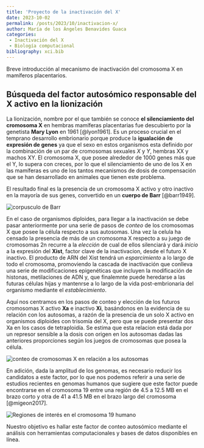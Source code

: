 ```yaml
---
title: 'Proyecto de la inactivación del X'
date: 2023-10-02
permalink: /posts/2023/10/inactivacion-x/
author: María de los Ángeles Benavides Guaca
categories:
 - Inactivación del X
 - Biología computacional
bibliography: xci.bib
---
```


Breve introducción al mecanismo de inactivación del cromosoma X en mamíferos
placentarios.

## Búsqueda del factor autosómico responsable del X activo en la lionización

La lionización, nombre por el que también se conoce **el silenciamiento del
cromosoma X** en hembras mamíferas placentarias fue descubierto por la
genetista **Mary Lyon** en 1961 [@lyon1961]. Es un proceso crucial en el temprano
desarrollo embrionario porque produce la **igualación de expresión de
genes** ya que el sexo en estos organismos esta definido por la combinación
de un par de cromosomas sexuales *X* y *Y*, hembras XX y machos XY. El
cromosoma X, que posee alrededor de 1000 genes más que el Y, lo supera con
creces, por lo que el silenciamiento de uno de los X en las mamíferas es
uno de los tantos mecanismos de dosis de compensación que se han
desarrollado en animales que tienen este problema.

El resultado final es la presencia de un cromosoma X activo y otro inactivo
en la mayoría de sus genes, convertido en un **cuerpo de Barr** [@barr1949].

![corpusculo de Barr](https://slideplayer.es/14598364/90/images/slide_10.jpg)

En el caso de organismos diploides, para llegar a la inactivación se debe
pasar anteriormente por una serie de pasos de *conteo* de los cromosomas X
que posee la célula respecto a sus autosomas. Una vez la celula ha censado
la presencia de más de un cromosoma X respecto a su juego de cromosomas 2n
recurre a la *elección* de cual de ellos silenciará y dará *inicio* a la
expresión del **Xist**, factor clave de la inactivacion, desde el futuro X
inactivo. El producto de ARN del Xist tendrá un *esparcimiento* a lo largo de
todo el cromosoma, promoviendo la cascada de inactivación que conlleva una
serie de modificaciones epigenéticas que incluyen la modificación de
histonas, metilaciones de ADN y, que finalemnte puede heredarse a las
futuras células hijas y mantenrse a lo largo de la vida post-embrionaria del
organismo mediante el *establecimiento*.

Aquí nos centramos en los pasos de conteo y elección de los futuros
cromosomas X activo **Xa** e inactivo **Xi**, basándonos en la evidencia de
su relación con los autosomas, a razón de la presencia de un solo X activo
en organismos diploides con trisomía del X, pero que se puede presentar dos
Xa en los casos de tetraploidía. Se estima que esta relacion está dada por
un represor sensible a la dosis con origen en los autosomas dadas las
anteriores proporciones según los juegos de cromosomas que posea la célula.

![conteo de cromosomas X en relación a los autosomas](https://www.researchgate.net/publication/316079372/figure/fig1/AS:482594723766273@1492070956423/The-XIST-repressor-model-for-the-single-active-X-Our-model-depicts-the-putative-dosage.png)

En adición, dada la amplitud de los genomas, es necesario reducir los
candidatos a este factor, por lo que nos podemos referir a una serie de
estudios recientes en genomas humanos que sugiere que este factor puede
encontrarse en el cromosoma 19 entre una región de 4.5 a 12.5 MB en el brazo
corto y otra de 41 a 41.5 MB en el brazo largo del cromosoma [@migeon2017].

![Regiones de interés en el cromosoma 19 humano](https://journals.plos.org/plosone/article/figure/image?size=inline&id=10.1371/journal.pone.0170403.g003)

Nuestro objetivo es hallar este factor de conteo autosómico mediante el
análisis con herramientas computacionales y bases de datos disponibles en
línea.

